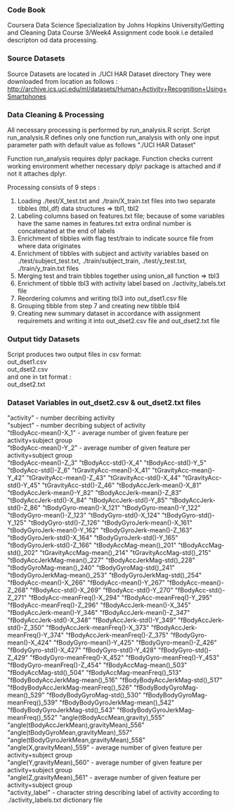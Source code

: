 ### Code Book

Coursera Data Science Specialization by Johns Hopkins University/Getting and Cleaning Data Course 3/Week4 Assignment code book i.e detailed descripton od data processing.

### Source Datasets
Source Datasets are located in ./UCI HAR Dataset directory
They were downloaded from location as follows :
http://archive.ics.uci.edu/ml/datasets/Human+Activity+Recognition+Using+Smartphones

### Data Cleaning & Processing
All necessary processing is performed by run_analysis.R script.
Script run_analysis.R defines only one function run_analysis 
with only one input parameter path with default value as follows "./UCI HAR Dataset"

Function run_analysis requires dplyr package.
Function checks current working environment whether necessary dplyr package is attached and if not it attaches dplyr.

Processing consists of 9 steps :
1) Loading ./test/X_test.txt and ./train/X_train.txt files into two separate tibbles (tbl_df) data structures => tbl1, tbl2
2) Labeling columns based on features.txt file; because of some variables have the same names in features.txt extra ordinal number is concatenated at the end of labels
3) Enrichment of tibbles with flag test/train to indicate source file from where data originates
4) Enrichment of tibbles with subject and activity variables based on ./test/subject_test.txt, ./train/subject_train, ./test/y_test.txt, ./train/y_train.txt files
5) Merging test and train tibbles together using union_all function => tbl3
6) Enrichment of tibble tbl3 with activity label based on ./activity_labels.txt file
7) Reordering columns and writing tbl3 into out_dset1.csv file
8) Grouping tibble from step 7 and creating new tibble tbl4 
9) Creating new summary dataset in accordance with assignment requiremets and writing it into out_dset2.csv file and out_dset2.txt file

### Output tidy Datasets
Script produces two output files in csv format:\
out_dset1.csv\
out_dset2.csv\
and one in txt format :\
out_dset2.txt

### Dataset Variables in out_dset2.csv & out_dset2.txt files
"activity" - number decribing activity\
"subject"  - number decribing subject of activity\
"tBodyAcc-mean()-X_1" - average number of given feature per activity+subject group\
"tBodyAcc-mean()-Y_2" - average number of given feature per activity+subject group\
"tBodyAcc-mean()-Z_3" "tBodyAcc-std()-X_4" "tBodyAcc-std()-Y_5" "tBodyAcc-std()-Z_6" "tGravityAcc-mean()-X_41" "tGravityAcc-mean()-Y_42" "tGravityAcc-mean()-Z_43" "tGravityAcc-std()-X_44" "tGravityAcc-std()-Y_45" "tGravityAcc-std()-Z_46" "tBodyAccJerk-mean()-X_81" "tBodyAccJerk-mean()-Y_82" "tBodyAccJerk-mean()-Z_83" "tBodyAccJerk-std()-X_84" "tBodyAccJerk-std()-Y_85" "tBodyAccJerk-std()-Z_86" "tBodyGyro-mean()-X_121" "tBodyGyro-mean()-Y_122" "tBodyGyro-mean()-Z_123" "tBodyGyro-std()-X_124" "tBodyGyro-std()-Y_125" "tBodyGyro-std()-Z_126" "tBodyGyroJerk-mean()-X_161" "tBodyGyroJerk-mean()-Y_162" "tBodyGyroJerk-mean()-Z_163" "tBodyGyroJerk-std()-X_164" "tBodyGyroJerk-std()-Y_165" "tBodyGyroJerk-std()-Z_166" "tBodyAccMag-mean()_201" "tBodyAccMag-std()_202" "tGravityAccMag-mean()_214" "tGravityAccMag-std()_215" "tBodyAccJerkMag-mean()_227" "tBodyAccJerkMag-std()_228" "tBodyGyroMag-mean()_240" "tBodyGyroMag-std()_241" "tBodyGyroJerkMag-mean()_253" "tBodyGyroJerkMag-std()_254" "fBodyAcc-mean()-X_266" "fBodyAcc-mean()-Y_267" "fBodyAcc-mean()-Z_268" "fBodyAcc-std()-X_269" "fBodyAcc-std()-Y_270" "fBodyAcc-std()-Z_271" "fBodyAcc-meanFreq()-X_294" "fBodyAcc-meanFreq()-Y_295" "fBodyAcc-meanFreq()-Z_296" "fBodyAccJerk-mean()-X_345" "fBodyAccJerk-mean()-Y_346" "fBodyAccJerk-mean()-Z_347" "fBodyAccJerk-std()-X_348" "fBodyAccJerk-std()-Y_349" "fBodyAccJerk-std()-Z_350" "fBodyAccJerk-meanFreq()-X_373" "fBodyAccJerk-meanFreq()-Y_374" "fBodyAccJerk-meanFreq()-Z_375" "fBodyGyro-mean()-X_424" "fBodyGyro-mean()-Y_425" "fBodyGyro-mean()-Z_426" "fBodyGyro-std()-X_427" "fBodyGyro-std()-Y_428" "fBodyGyro-std()-Z_429" "fBodyGyro-meanFreq()-X_452" "fBodyGyro-meanFreq()-Y_453" "fBodyGyro-meanFreq()-Z_454" "fBodyAccMag-mean()_503" "fBodyAccMag-std()_504" "fBodyAccMag-meanFreq()_513" "fBodyBodyAccJerkMag-mean()_516" "fBodyBodyAccJerkMag-std()_517" "fBodyBodyAccJerkMag-meanFreq()_526" "fBodyBodyGyroMag-mean()_529" "fBodyBodyGyroMag-std()_530" "fBodyBodyGyroMag-meanFreq()_539" "fBodyBodyGyroJerkMag-mean()_542" "fBodyBodyGyroJerkMag-std()_543" "fBodyBodyGyroJerkMag-meanFreq()_552" "angle(tBodyAccMean,gravity)_555" "angle(tBodyAccJerkMean),gravityMean)_556" "angle(tBodyGyroMean,gravityMean)_557" "angle(tBodyGyroJerkMean,gravityMean)_558" \
"angle(X,gravityMean)_559" - average number of given feature per activity+subject group\
"angle(Y,gravityMean)_560" - average number of given feature per activity+subject group\
"angle(Z,gravityMean)_561" - average number of given feature per activity+subject group\
"activity_label" - character string describing label of activity according to ./activity_labels.txt dictionary file
